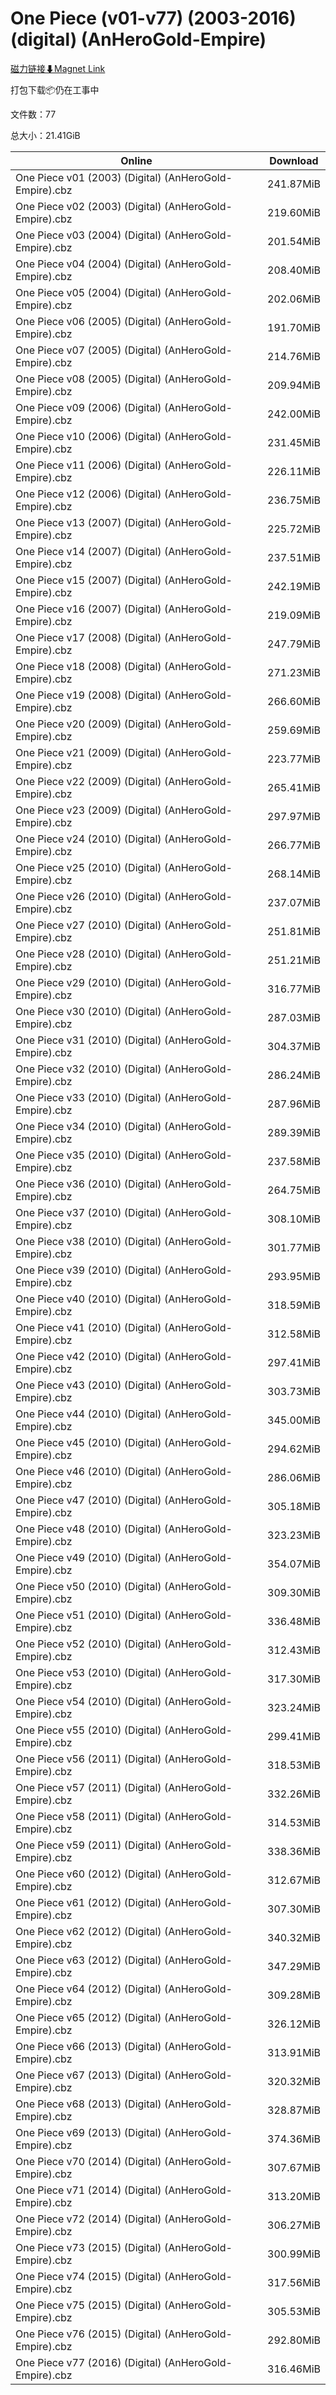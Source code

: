 # One Piece (v01-v77) (2003-2016) (digital) (AnHeroGold-Empire)

[磁力链接⬇Magnet Link](magnet:?xt=urn:btih:25262156afca22c91fedda60d12bb84f5edcc29c&dn=One%20Piece%20%28v01-v77%29%20%282003-2016%29%20%28digital%29%20%28AnHeroGold-Empire%29)

打包下载📦仍在工事中

文件数：77

总大小：21.41GiB

Online | Download
--- | ---
One Piece v01 (2003) (Digital) (AnHeroGold-Empire).cbz | 241.87MiB
One Piece v02 (2003) (Digital) (AnHeroGold-Empire).cbz | 219.60MiB
One Piece v03 (2004) (Digital) (AnHeroGold-Empire).cbz | 201.54MiB
One Piece v04 (2004) (Digital) (AnHeroGold-Empire).cbz | 208.40MiB
One Piece v05 (2004) (Digital) (AnHeroGold-Empire).cbz | 202.06MiB
One Piece v06 (2005) (Digital) (AnHeroGold-Empire).cbz | 191.70MiB
One Piece v07 (2005) (Digital) (AnHeroGold-Empire).cbz | 214.76MiB
One Piece v08 (2005) (Digital) (AnHeroGold-Empire).cbz | 209.94MiB
One Piece v09 (2006) (Digital) (AnHeroGold-Empire).cbz | 242.00MiB
One Piece v10 (2006) (Digital) (AnHeroGold-Empire).cbz | 231.45MiB
One Piece v11 (2006) (Digital) (AnHeroGold-Empire).cbz | 226.11MiB
One Piece v12 (2006) (Digital) (AnHeroGold-Empire).cbz | 236.75MiB
One Piece v13 (2007) (Digital) (AnHeroGold-Empire).cbz | 225.72MiB
One Piece v14 (2007) (Digital) (AnHeroGold-Empire).cbz | 237.51MiB
One Piece v15 (2007) (Digital) (AnHeroGold-Empire).cbz | 242.19MiB
One Piece v16 (2007) (Digital) (AnHeroGold-Empire).cbz | 219.09MiB
One Piece v17 (2008) (Digital) (AnHeroGold-Empire).cbz | 247.79MiB
One Piece v18 (2008) (Digital) (AnHeroGold-Empire).cbz | 271.23MiB
One Piece v19 (2008) (Digital) (AnHeroGold-Empire).cbz | 266.60MiB
One Piece v20 (2009) (Digital) (AnHeroGold-Empire).cbz | 259.69MiB
One Piece v21 (2009) (Digital) (AnHeroGold-Empire).cbz | 223.77MiB
One Piece v22 (2009) (Digital) (AnHeroGold-Empire).cbz | 265.41MiB
One Piece v23 (2009) (Digital) (AnHeroGold-Empire).cbz | 297.97MiB
One Piece v24 (2010) (Digital) (AnHeroGold-Empire).cbz | 266.77MiB
One Piece v25 (2010) (Digital) (AnHeroGold-Empire).cbz | 268.14MiB
One Piece v26 (2010) (Digital) (AnHeroGold-Empire).cbz | 237.07MiB
One Piece v27 (2010) (Digital) (AnHeroGold-Empire).cbz | 251.81MiB
One Piece v28 (2010) (Digital) (AnHeroGold-Empire).cbz | 251.21MiB
One Piece v29 (2010) (Digital) (AnHeroGold-Empire).cbz | 316.77MiB
One Piece v30 (2010) (Digital) (AnHeroGold-Empire).cbz | 287.03MiB
One Piece v31 (2010) (Digital) (AnHeroGold-Empire).cbz | 304.37MiB
One Piece v32 (2010) (Digital) (AnHeroGold-Empire).cbz | 286.24MiB
One Piece v33 (2010) (Digital) (AnHeroGold-Empire).cbz | 287.96MiB
One Piece v34 (2010) (Digital) (AnHeroGold-Empire).cbz | 289.39MiB
One Piece v35 (2010) (Digital) (AnHeroGold-Empire).cbz | 237.58MiB
One Piece v36 (2010) (Digital) (AnHeroGold-Empire).cbz | 264.75MiB
One Piece v37 (2010) (Digital) (AnHeroGold-Empire).cbz | 308.10MiB
One Piece v38 (2010) (Digital) (AnHeroGold-Empire).cbz | 301.77MiB
One Piece v39 (2010) (Digital) (AnHeroGold-Empire).cbz | 293.95MiB
One Piece v40 (2010) (Digital) (AnHeroGold-Empire).cbz | 318.59MiB
One Piece v41 (2010) (Digital) (AnHeroGold-Empire).cbz | 312.58MiB
One Piece v42 (2010) (Digital) (AnHeroGold-Empire).cbz | 297.41MiB
One Piece v43 (2010) (Digital) (AnHeroGold-Empire).cbz | 303.73MiB
One Piece v44 (2010) (Digital) (AnHeroGold-Empire).cbz | 345.00MiB
One Piece v45 (2010) (Digital) (AnHeroGold-Empire).cbz | 294.62MiB
One Piece v46 (2010) (Digital) (AnHeroGold-Empire).cbz | 286.06MiB
One Piece v47 (2010) (Digital) (AnHeroGold-Empire).cbz | 305.18MiB
One Piece v48 (2010) (Digital) (AnHeroGold-Empire).cbz | 323.23MiB
One Piece v49 (2010) (Digital) (AnHeroGold-Empire).cbz | 354.07MiB
One Piece v50 (2010) (Digital) (AnHeroGold-Empire).cbz | 309.30MiB
One Piece v51 (2010) (Digital) (AnHeroGold-Empire).cbz | 336.48MiB
One Piece v52 (2010) (Digital) (AnHeroGold-Empire).cbz | 312.43MiB
One Piece v53 (2010) (Digital) (AnHeroGold-Empire).cbz | 317.30MiB
One Piece v54 (2010) (Digital) (AnHeroGold-Empire).cbz | 323.24MiB
One Piece v55 (2010) (Digital) (AnHeroGold-Empire).cbz | 299.41MiB
One Piece v56 (2011) (Digital) (AnHeroGold-Empire).cbz | 318.53MiB
One Piece v57 (2011) (Digital) (AnHeroGold-Empire).cbz | 332.26MiB
One Piece v58 (2011) (Digital) (AnHeroGold-Empire).cbz | 314.53MiB
One Piece v59 (2011) (Digital) (AnHeroGold-Empire).cbz | 338.36MiB
One Piece v60 (2012) (Digital) (AnHeroGold-Empire).cbz | 312.67MiB
One Piece v61 (2012) (Digital) (AnHeroGold-Empire).cbz | 307.30MiB
One Piece v62 (2012) (Digital) (AnHeroGold-Empire).cbz | 340.32MiB
One Piece v63 (2012) (Digital) (AnHeroGold-Empire).cbz | 347.29MiB
One Piece v64 (2012) (Digital) (AnHeroGold-Empire).cbz | 309.28MiB
One Piece v65 (2012) (Digital) (AnHeroGold-Empire).cbz | 326.12MiB
One Piece v66 (2013) (Digital) (AnHeroGold-Empire).cbz | 313.91MiB
One Piece v67 (2013) (Digital) (AnHeroGold-Empire).cbz | 320.32MiB
One Piece v68 (2013) (Digital) (AnHeroGold-Empire).cbz | 328.87MiB
One Piece v69 (2013) (Digital) (AnHeroGold-Empire).cbz | 374.36MiB
One Piece v70 (2014) (Digital) (AnHeroGold-Empire).cbz | 307.67MiB
One Piece v71 (2014) (Digital) (AnHeroGold-Empire).cbz | 313.20MiB
One Piece v72 (2014) (Digital) (AnHeroGold-Empire).cbz | 306.27MiB
One Piece v73 (2015) (Digital) (AnHeroGold-Empire).cbz | 300.99MiB
One Piece v74 (2015) (Digital) (AnHeroGold-Empire).cbz | 317.56MiB
One Piece v75 (2015) (Digital) (AnHeroGold-Empire).cbz | 305.53MiB
One Piece v76 (2015) (Digital) (AnHeroGold-Empire).cbz | 292.80MiB
One Piece v77 (2016) (Digital) (AnHeroGold-Empire).cbz | 316.46MiB